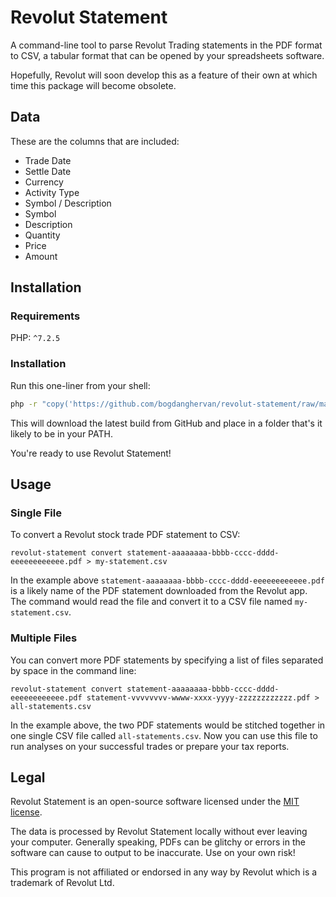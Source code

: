 # Revolut Statement

A command-line tool to parse Revolut Trading statements in the PDF format to CSV, a tabular format that can be opened by your spreadsheets software.

Hopefully, Revolut will soon develop this as a feature of their own at which time this package will become obsolete.

## Data

These are the columns that are included:
* Trade Date
* Settle Date
* Currency
* Activity Type
* Symbol / Description
* Symbol
* Description
* Quantity
* Price
* Amount

## Installation

### Requirements

PHP: `^7.2.5`

### Installation

Run this one-liner from your shell:
```Bash
php -r "copy('https://github.com/bogdanghervan/revolut-statement/raw/master/builds/revolut-statement', '/usr/local/bin/revolut-statement');" && chmod u+x revolut-statement
```

This will download the latest build from GitHub and place in a folder that's it likely to be in your PATH.

You're ready to use Revolut Statement!

## Usage

### Single File

To convert a Revolut stock trade PDF statement to CSV:
```
revolut-statement convert statement-aaaaaaaa-bbbb-cccc-dddd-eeeeeeeeeeee.pdf > my-statement.csv
```

In the example above `statement-aaaaaaaa-bbbb-cccc-dddd-eeeeeeeeeeee.pdf` is a likely name of the PDF statement downloaded from the Revolut app. The command would read the file and convert it to a CSV file named `my-statement.csv`.

### Multiple Files

You can convert more PDF statements by specifying a list of files separated by space in the command line:
```
revolut-statement convert statement-aaaaaaaa-bbbb-cccc-dddd-eeeeeeeeeeee.pdf statement-vvvvvvvv-wwww-xxxx-yyyy-zzzzzzzzzzzz.pdf > all-statements.csv
```

In the example above, the two PDF statements would be stitched together in one single CSV file called `all-statements.csv`. Now you can use this file to run analyses on your successful trades or prepare your tax reports.

## Legal 

Revolut Statement is an open-source software licensed under the [MIT license](https://github.com/bogdanghervan/revolut-statement/blob/stable/LICENSE).

The data is processed by Revolut Statement locally without ever leaving your computer. Generally speaking, PDFs can be glitchy or errors in the software can cause to output to be inaccurate. Use on your own risk!

This program is not affiliated or endorsed in any way by Revolut which is a trademark of Revolut Ltd.  
